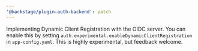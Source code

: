 ```yaml
---
'@backstage/plugin-auth-backend': patch
---
```


Implementing Dynamic Client Registration with the OIDC server. You can enable this by setting `auth.experimental.enableDynamicClientRegistration` in `app-config.yaml`. This is highly experimental, but feedback welcome.
